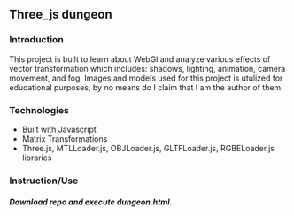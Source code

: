 ## Three_js dungeon

### Introduction
This project is built to learn about WebGl and analyze various effects of vector transformation which includes: shadows, lighting, animation, camera movement, and fog. Images and models used for this project is utulized for educational purposes, by no means do I claim that I am the author of them.

### Technologies
* Built with Javascript
* Matrix Transformations
* Three.js, MTLLoader.js, OBJLoader.js, GLTFLoader.js, RGBELoader.js libraries

### Instruction/Use
##### Download repo and execute dungeon.html.